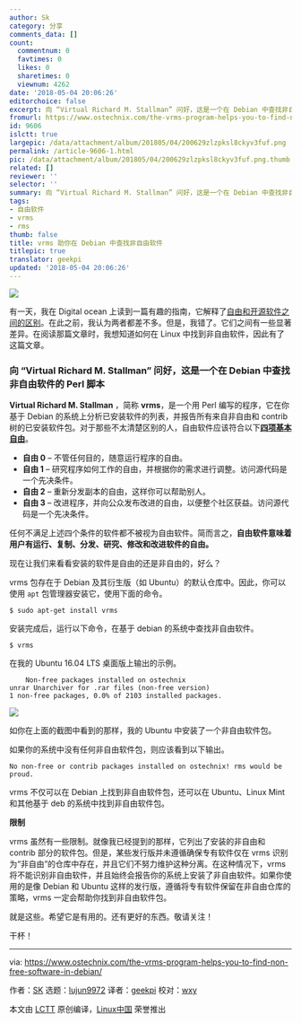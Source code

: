 ```yaml
---
author: Sk
category: 分享
comments_data: []
count:
  commentnum: 0
  favtimes: 0
  likes: 0
  sharetimes: 0
  viewnum: 4262
date: '2018-05-04 20:06:26'
editorchoice: false
excerpt: 向 “Virtual Richard M. Stallman” 问好，这是一个在 Debian 中查找非自由软件的 Perl 脚本
fromurl: https://www.ostechnix.com/the-vrms-program-helps-you-to-find-non-free-software-in-debian/
id: 9606
islctt: true
largepic: /data/attachment/album/201805/04/200629zlzpksl8ckyv3fuf.png
permalink: /article-9606-1.html
pic: /data/attachment/album/201805/04/200629zlzpksl8ckyv3fuf.png.thumb.jpg
related: []
reviewer: ''
selector: ''
summary: 向 “Virtual Richard M. Stallman” 问好，这是一个在 Debian 中查找非自由软件的 Perl 脚本
tags:
- 自由软件
- vrms
- rms
thumb: false
title: vrms 助你在 Debian 中查找非自由软件
titlepic: true
translator: geekpi
updated: '2018-05-04 20:06:26'
---
```


![](/data/attachment/album/201805/04/200629zlzpksl8ckyv3fuf.png)


有一天，我在 Digital ocean 上读到一篇有趣的指南，它解释了[自由和开源软件之间的区别](https://www.digitalocean.com/community/tutorials/Free-vs-Open-Source-Software)。在此之前，我认为两者都差不多。但是，我错了。它们之间有一些显著差异。在阅读那篇文章时，我想知道如何在 Linux 中找到非自由软件，因此有了这篇文章。


### 向 “Virtual Richard M. Stallman” 问好，这是一个在 Debian 中查找非自由软件的 Perl 脚本


**Virtual Richard M. Stallman** ，简称 **vrms**，是一个用 Perl 编写的程序，它在你基于 Debian 的系统上分析已安装软件的列表，并报告所有来自非自由和 contrib 树的已安装软件包。对于那些不太清楚区别的人，自由软件应该符合以下[**四项基本自由**](https://www.gnu.org/philosophy/free-sw.html)。


* **自由 0** – 不管任何目的，随意运行程序的自由。
* **自由 1** – 研究程序如何工作的自由，并根据你的需求进行调整。访问源代码是一个先决条件。
* **自由 2** – 重新分发副本的自由，这样你可以帮助别人。
* **自由 3** – 改进程序，并向公众发布改进的自由，以便整个社区获益。访问源代码是一个先决条件。


任何不满足上述四个条件的软件都不被视为自由软件。简而言之，**自由软件意味着用户有运行、复制、分发、研究、修改和改进软件的自由。**


现在让我们来看看安装的软件是自由的还是非自由的，好么？


vrms 包存在于 Debian 及其衍生版（如 Ubuntu）的默认仓库中。因此，你可以使用 `apt` 包管理器安装它，使用下面的命令。



```
$ sudo apt-get install vrms

```

安装完成后，运行以下命令，在基于 debian 的系统中查找非自由软件。



```
$ vrms

```

在我的 Ubuntu 16.04 LTS 桌面版上输出的示例。



```
    Non-free packages installed on ostechnix
unrar Unarchiver for .rar files (non-free version)
1 non-free packages, 0.0% of 2103 installed packages.

```

![](/data/attachment/album/201805/04/200631y3toz1p3ibpoutxb.png)


如你在上面的截图中看到的那样，我的 Ubuntu 中安装了一个非自由软件包。


如果你的系统中没有任何非自由软件包，则应该看到以下输出。



```
No non-free or contrib packages installed on ostechnix! rms would be proud.

```

vrms 不仅可以在 Debian 上找到非自由软件包，还可以在 Ubuntu、Linux Mint 和其他基于 deb 的系统中找到非自由软件包。


**限制**


vrms 虽然有一些限制。就像我已经提到的那样，它列出了安装的非自由和 contrib 部分的软件包。但是，某些发行版并未遵循确保专有软件仅在 vrms 识别为“非自由”的仓库中存在，并且它们不努力维护这种分离。在这种情况下，vrms 将不能识别非自由软件，并且始终会报告你的系统上安装了非自由软件。如果你使用的是像 Debian 和 Ubuntu 这样的发行版，遵循将专有软件保留在非自由仓库的策略，vrms 一定会帮助你找到非自由软件包。


就是这些。希望它是有用的。还有更好的东西。敬请关注！


干杯！




---


via: <https://www.ostechnix.com/the-vrms-program-helps-you-to-find-non-free-software-in-debian/>


作者：[SK](https://www.ostechnix.com/author/sk/) 选题：[lujun9972](https://github.com/lujun9972) 译者：[geekpi](https://github.com/geekpi) 校对：[wxy](https://github.com/wxy)


本文由 [LCTT](https://github.com/LCTT/TranslateProject) 原创编译，[Linux中国](https://linux.cn/) 荣誉推出